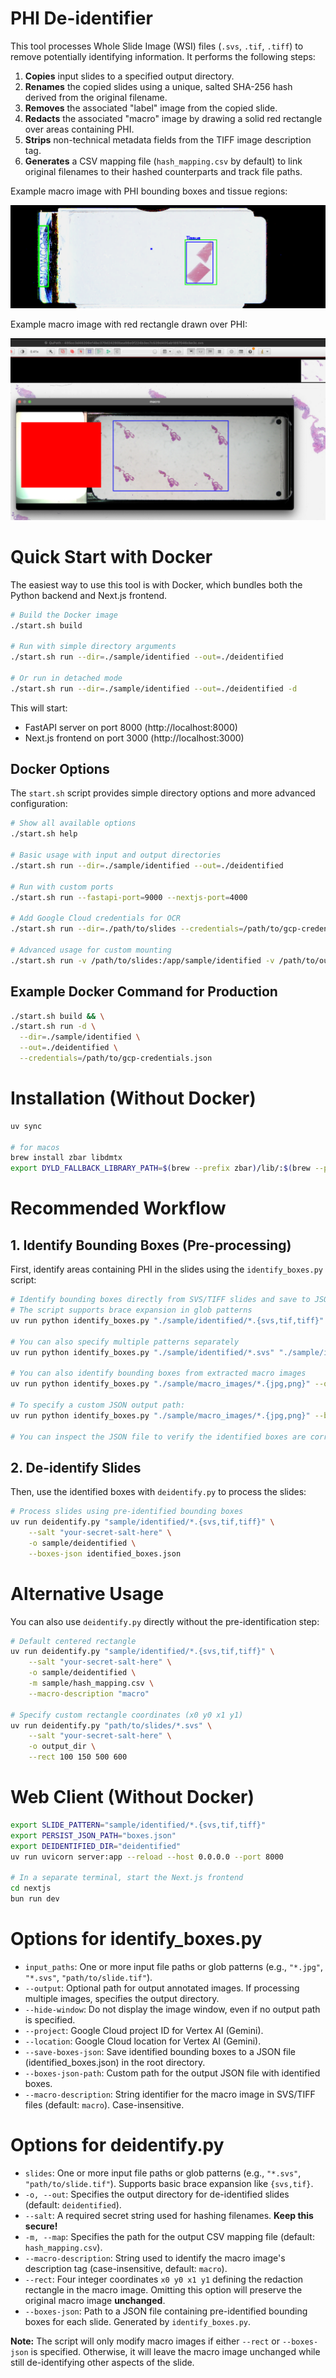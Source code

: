 # PHI De-identifier

This tool processes Whole Slide Image (WSI) files (`.svs`, `.tif`, `.tiff`) to remove potentially identifying information. It performs the following steps:

1.  **Copies** input slides to a specified output directory.
2.  **Renames** the copied slides using a unique, salted SHA-256 hash derived from the original filename.
3.  **Removes** the associated "label" image from the copied slide.
4.  **Redacts** the associated "macro" image by drawing a solid red rectangle over areas containing PHI.
5.  **Strips** non-technical metadata fields from the TIFF image description tag.
6.  **Generates** a CSV mapping file (`hash_mapping.csv` by default) to link original filenames to their hashed counterparts and track file paths.

Example macro image with PHI bounding boxes and tissue regions:

![Example macro image with PHI bounding boxes and tissue regions](./assets/JP2K-33003-2_macro.png)

Example macro image with red rectangle drawn over PHI:

![Example macro image with red rectangle drawn over PHI](./assets/slide_in_qupath.png)

# Quick Start with Docker

The easiest way to use this tool is with Docker, which bundles both the Python backend and Next.js frontend.

```bash
# Build the Docker image
./start.sh build

# Run with simple directory arguments
./start.sh run --dir=./sample/identified --out=./deidentified

# Or run in detached mode
./start.sh run --dir=./sample/identified --out=./deidentified -d
```

This will start:

- FastAPI server on port 8000 (http://localhost:8000)
- Next.js frontend on port 3000 (http://localhost:3000)

## Docker Options

The `start.sh` script provides simple directory options and more advanced configuration:

```bash
# Show all available options
./start.sh help

# Basic usage with input and output directories
./start.sh run --dir=./sample/identified --out=./deidentified

# Run with custom ports
./start.sh run --fastapi-port=9000 --nextjs-port=4000

# Add Google Cloud credentials for OCR
./start.sh run --dir=./path/to/slides --credentials=/path/to/gcp-credentials.json

# Advanced usage for custom mounting
./start.sh run -v /path/to/slides:/app/sample/identified -v /path/to/output:/app/deidentified
```

## Example Docker Command for Production

```bash
./start.sh build && \
./start.sh run -d \
  --dir=./sample/identified \
  --out=./deidentified \
  --credentials=/path/to/gcp-credentials.json
```

# Installation (Without Docker)

```bash
uv sync

# for macos
brew install zbar libdmtx
export DYLD_FALLBACK_LIBRARY_PATH=$(brew --prefix zbar)/lib/:$(brew --prefix libdmtx)/lib/
```

# Recommended Workflow

## 1. Identify Bounding Boxes (Pre-processing)

First, identify areas containing PHI in the slides using the `identify_boxes.py` script:

```bash
# Identify bounding boxes directly from SVS/TIFF slides and save to JSON (saves to ./identified_boxes.json by default)
# The script supports brace expansion in glob patterns
uv run python identify_boxes.py "./sample/identified/*.{svs,tif,tiff}" --save-boxes-json

# You can also specify multiple patterns separately
uv run python identify_boxes.py "./sample/identified/*.svs" "./sample/identified/*.tif" --save-boxes-json

# You can also identify bounding boxes from extracted macro images
uv run python identify_boxes.py "./sample/macro_images/*.{jpg,png}" --output ./sample/macro_images_annotated/ --save-boxes-json

# To specify a custom JSON output path:
uv run python identify_boxes.py "./sample/macro_images/*.{jpg,png}" --boxes-json-path ./sample/identified_boxes.json

# You can inspect the JSON file to verify the identified boxes are correct
```

## 2. De-identify Slides

Then, use the identified boxes with `deidentify.py` to process the slides:

```bash
# Process slides using pre-identified bounding boxes
uv run deidentify.py "sample/identified/*.{svs,tif,tiff}" \
    --salt "your-secret-salt-here" \
    -o sample/deidentified \
    --boxes-json identified_boxes.json
```

# Alternative Usage

You can also use `deidentify.py` directly without the pre-identification step:

```bash
# Default centered rectangle
uv run deidentify.py "sample/identified/*.{svs,tif,tiff}" \
    --salt "your-secret-salt-here" \
    -o sample/deidentified \
    -m sample/hash_mapping.csv \
    --macro-description "macro"

# Specify custom rectangle coordinates (x0 y0 x1 y1)
uv run deidentify.py "path/to/slides/*.svs" \
    --salt "your-secret-salt-here" \
    -o output_dir \
    --rect 100 150 500 600
```

# Web Client (Without Docker)

```bash
export SLIDE_PATTERN="sample/identified/*.{svs,tif,tiff}"
export PERSIST_JSON_PATH="boxes.json"
export DEIDENTIFIED_DIR="deidentified"
uv run uvicorn server:app --reload --host 0.0.0.0 --port 8000

# In a separate terminal, start the Next.js frontend
cd nextjs
bun run dev
```

# Options for identify_boxes.py

- `input_paths`: One or more input file paths or glob patterns (e.g., `"*.jpg"`, `"*.svs"`, `"path/to/slide.tif"`).
- `--output`: Optional path for output annotated images. If processing multiple images, specifies the output directory.
- `--hide-window`: Do not display the image window, even if no output path is specified.
- `--project`: Google Cloud project ID for Vertex AI (Gemini).
- `--location`: Google Cloud location for Vertex AI (Gemini).
- `--save-boxes-json`: Save identified bounding boxes to a JSON file (identified_boxes.json) in the root directory.
- `--boxes-json-path`: Custom path for the output JSON file with identified boxes.
- `--macro-description`: String identifier for the macro image in SVS/TIFF files (default: `macro`). Case-insensitive.

# Options for deidentify.py

- `slides`: One or more input file paths or glob patterns (e.g., `"*.svs"`, `"path/to/slide.tif"`). Supports basic brace expansion like `{svs,tif}`.
- `-o, --out`: Specifies the output directory for de-identified slides (default: `deidentified`).
- `--salt`: A required secret string used for hashing filenames. **Keep this secure!**
- `-m, --map`: Specifies the path for the output CSV mapping file (default: `hash_mapping.csv`).
- `--macro-description`: String used to identify the macro image's description tag (case-insensitive, default: `macro`).
- `--rect`: Four integer coordinates `x0 y0 x1 y1` defining the redaction rectangle in the macro image. Omitting this option will preserve the original macro image **unchanged**.
- `--boxes-json`: Path to a JSON file containing pre-identified bounding boxes for each slide. Generated by `identify_boxes.py`.

**Note:** The script will only modify macro images if either `--rect` or `--boxes-json` is specified. Otherwise, it will leave the macro image unchanged while still de-identifying other aspects of the slide.